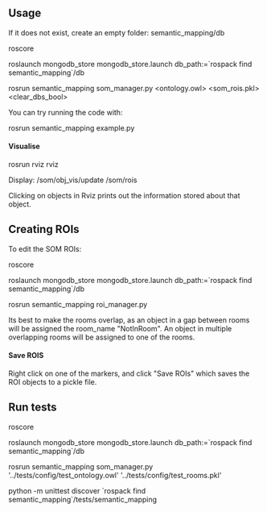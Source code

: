 ## Usage
If it does not exist, create an empty folder:   semantic_mapping/db

roscore

roslaunch mongodb_store mongodb_store.launch db_path:=\`rospack find semantic_mapping\`/db

rosrun semantic_mapping som_manager.py <ontology.owl> <som_rois.pkl> <clear_dbs_bool>

You can try running the code with:

rosrun semantic_mapping example.py

#### Visualise
rosrun rviz rviz

Display:
/som/obj_vis/update
/som/rois

Clicking on objects in Rviz prints out the information stored about that object.


## Creating ROIs
To edit the SOM ROIs:

roscore

roslaunch mongodb_store mongodb_store.launch db_path:=\`rospack find semantic_mapping\`/db

rosrun semantic_mapping roi_manager.py

Its best to make the rooms overlap, as an object in a gap between rooms will be assigned the room_name "NotInRoom". An object in multiple overlapping rooms will be assigned to one of the rooms. 

#### Save ROIS
Right click on one of the markers, and click "Save ROIs" which saves the ROI objects to a pickle file.

## Run tests
roscore

roslaunch mongodb_store mongodb_store.launch db_path:=\`rospack find semantic_mapping\`/db

rosrun semantic_mapping som_manager.py '../tests/config/test_ontology.owl' '../tests/config/test_rooms.pkl'

python -m unittest discover \`rospack find semantic_mapping\`/tests/semantic_mapping

